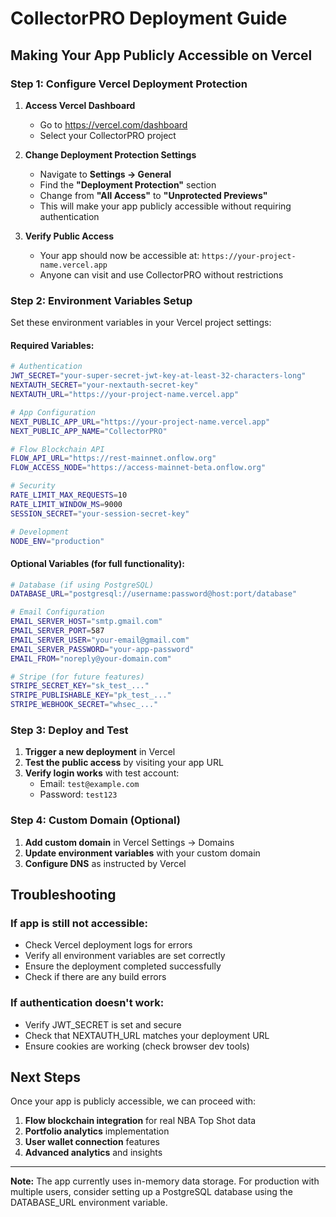 # CollectorPRO Deployment Guide

## Making Your App Publicly Accessible on Vercel

### Step 1: Configure Vercel Deployment Protection

1. **Access Vercel Dashboard**
   - Go to https://vercel.com/dashboard
   - Select your CollectorPRO project

2. **Change Deployment Protection Settings**
   - Navigate to **Settings → General**
   - Find the **"Deployment Protection"** section
   - Change from **"All Access"** to **"Unprotected Previews"**
   - This will make your app publicly accessible without requiring authentication

3. **Verify Public Access**
   - Your app should now be accessible at: `https://your-project-name.vercel.app`
   - Anyone can visit and use CollectorPRO without restrictions

### Step 2: Environment Variables Setup

Set these environment variables in your Vercel project settings:

#### Required Variables:
```bash
# Authentication
JWT_SECRET="your-super-secret-jwt-key-at-least-32-characters-long"
NEXTAUTH_SECRET="your-nextauth-secret-key"
NEXTAUTH_URL="https://your-project-name.vercel.app"

# App Configuration
NEXT_PUBLIC_APP_URL="https://your-project-name.vercel.app"
NEXT_PUBLIC_APP_NAME="CollectorPRO"

# Flow Blockchain API
FLOW_API_URL="https://rest-mainnet.onflow.org"
FLOW_ACCESS_NODE="https://access-mainnet-beta.onflow.org"

# Security
RATE_LIMIT_MAX_REQUESTS=10
RATE_LIMIT_WINDOW_MS=9000
SESSION_SECRET="your-session-secret-key"

# Development
NODE_ENV="production"
```

#### Optional Variables (for full functionality):
```bash
# Database (if using PostgreSQL)
DATABASE_URL="postgresql://username:password@host:port/database"

# Email Configuration
EMAIL_SERVER_HOST="smtp.gmail.com"
EMAIL_SERVER_PORT=587
EMAIL_SERVER_USER="your-email@gmail.com"
EMAIL_SERVER_PASSWORD="your-app-password"
EMAIL_FROM="noreply@your-domain.com"

# Stripe (for future features)
STRIPE_SECRET_KEY="sk_test_..."
STRIPE_PUBLISHABLE_KEY="pk_test_..."
STRIPE_WEBHOOK_SECRET="whsec_..."
```

### Step 3: Deploy and Test

1. **Trigger a new deployment** in Vercel
2. **Test the public access** by visiting your app URL
3. **Verify login works** with test account:
   - Email: `test@example.com`
   - Password: `test123`

### Step 4: Custom Domain (Optional)

1. **Add custom domain** in Vercel Settings → Domains
2. **Update environment variables** with your custom domain
3. **Configure DNS** as instructed by Vercel

## Troubleshooting

### If app is still not accessible:
- Check Vercel deployment logs for errors
- Verify all environment variables are set correctly
- Ensure the deployment completed successfully
- Check if there are any build errors

### If authentication doesn't work:
- Verify JWT_SECRET is set and secure
- Check that NEXTAUTH_URL matches your deployment URL
- Ensure cookies are working (check browser dev tools)

## Next Steps

Once your app is publicly accessible, we can proceed with:
1. **Flow blockchain integration** for real NBA Top Shot data
2. **Portfolio analytics** implementation
3. **User wallet connection** features
4. **Advanced analytics** and insights

---

**Note:** The app currently uses in-memory data storage. For production with multiple users, consider setting up a PostgreSQL database using the DATABASE_URL environment variable. 
